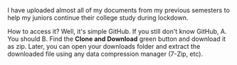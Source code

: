 I have uploaded almost all of my documents from my previous semesters to help my juniors continue their college study during lockdown.

How to access it?
Well, it's simple GitHub. If you still don't know GitHub, A. You should B. Find the <b>Clone and Download</b> green button and download it as zip. Later, you can open your downloads folder and extract the downloaded file using any data compression manager (7-Zip, etc).


